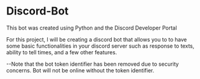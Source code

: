 # Discord-Bot 
This bot was created using Python and the Discord Developer Portal

For this project, I will be creating a discord bot that allows you to to have some basic functionalities in your discord server such as response to texts, ability to tell times, and a few other features. 

--Note that the bot token identifier has been removed due to security concerns. Bot will not be online without the token identifier.
